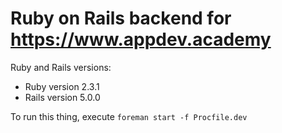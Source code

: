 # Ruby on Rails backend for https://www.appdev.academy

Ruby and Rails versions:

* Ruby version 2.3.1
* Rails version 5.0.0

To run this thing, execute `foreman start -f Procfile.dev`
